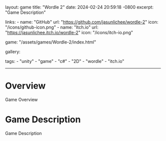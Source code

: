 layout: game
title:  "Wordle 2"
date:   2024-02-24 20:59:18 -0800
excerpt: "Game Description"

links:
    - name: "GitHub"
      url: "https://github.com/jasunlichee/wordle-2"
      icon: "/icons/github-icon.png"
    - name: "Itch.io"
      url: "https://jasunlichee.itch.io/wordle-2"
      icon: "/icons/itch-io.png"

game: "/assets/games/Wordle-2/index.html"

gallery:

tags:
    - "unity"
    - "game"
    - "c#"
    - "2D"
    - "wordle"
    - "itch.io"

---

# Overview

Game Overview

# Game Description

Game Description